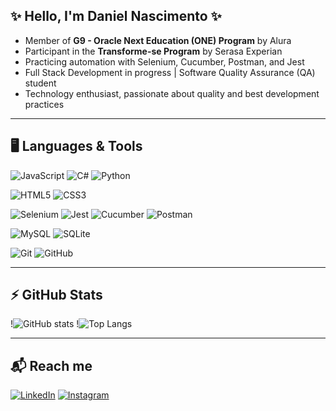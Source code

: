 ## ✨ Hello, I'm Daniel Nascimento ✨

- Member of **G9 - Oracle Next Education (ONE) Program** by Alura  
- Participant in the **Transforme-se Program** by Serasa Experian  
- Practicing automation with Selenium, Cucumber, Postman, and Jest  
- Full Stack Development in progress | Software Quality Assurance (QA) student  
- Technology enthusiast, passionate about quality and best development practices  

---

## 🖥️ Languages & Tools  

<!-- Badges de linguagens -->
![JavaScript](https://img.shields.io/badge/JavaScript-F7DF1E?style=for-the-badge&logo=javascript&logoColor=black)
![C#](https://img.shields.io/badge/C%23-239120?style=for-the-badge&logo=c-sharp&logoColor=white)
![Python](https://img.shields.io/badge/Python-3776AB?style=for-the-badge&logo=python&logoColor=white)

<!-- Badges de front-end -->
![HTML5](https://img.shields.io/badge/HTML5-E34F26?style=for-the-badge&logo=html5&logoColor=white)
![CSS3](https://img.shields.io/badge/CSS3-1572B6?style=for-the-badge&logo=css3&logoColor=white)

<!-- Badges de testes -->
![Selenium](https://img.shields.io/badge/Selenium-43B02A?style=for-the-badge&logo=selenium&logoColor=white)
![Jest](https://img.shields.io/badge/Jest-C21325?style=for-the-badge&logo=jest&logoColor=white)
![Cucumber](https://img.shields.io/badge/Cucumber-23D96C?style=for-the-badge&logo=cucumber&logoColor=white)
![Postman](https://img.shields.io/badge/Postman-FF6C37?style=for-the-badge&logo=postman&logoColor=white)

<!-- Badges de banco de dados -->
![MySQL](https://img.shields.io/badge/MySQL-4479A1?style=for-the-badge&logo=mysql&logoColor=white)
![SQLite](https://img.shields.io/badge/SQLite-07405E?style=for-the-badge&logo=sqlite&logoColor=white)

<!-- Badges de versionamento -->
![Git](https://img.shields.io/badge/Git-F05032?style=for-the-badge&logo=git&logoColor=white)
![GitHub](https://img.shields.io/badge/GitHub-181717?style=for-the-badge&logo=github&logoColor=white)

---

## ⚡ GitHub Stats  


!<img src="https://github-readme-stats.vercel.app/api?username=DanielBrianez&show_icons=true&theme=tokyonight" alt="GitHub stats"/>
!<img src="https://github-readme-stats.vercel.app/api/top-langs/?username=DanielBrianez&layout=compact&theme=tokyonight" alt="Top Langs"/>

---

## 📬 Reach me  

[![LinkedIn](https://img.shields.io/badge/LinkedIn-0077B5?style=for-the-badge&logo=linkedin&logoColor=white)](https://www.linkedin.com/in/daniel-nascimento-2729941a8/)
[![Instagram](https://img.shields.io/badge/Instagram-E4405F?style=for-the-badge&logo=instagram&logoColor)](https://www.instagram.com/danthedev11)
